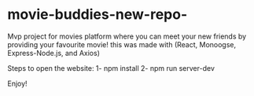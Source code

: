 # movie-buddies-new-repo-

Mvp project for movies platform where you can meet your new friends by providing your favourite movie!
this was made with (React, Monoogse, Express-Node.js, and Axios)

Steps to open the website:
1- npm install
2- npm run server-dev

Enjoy!
